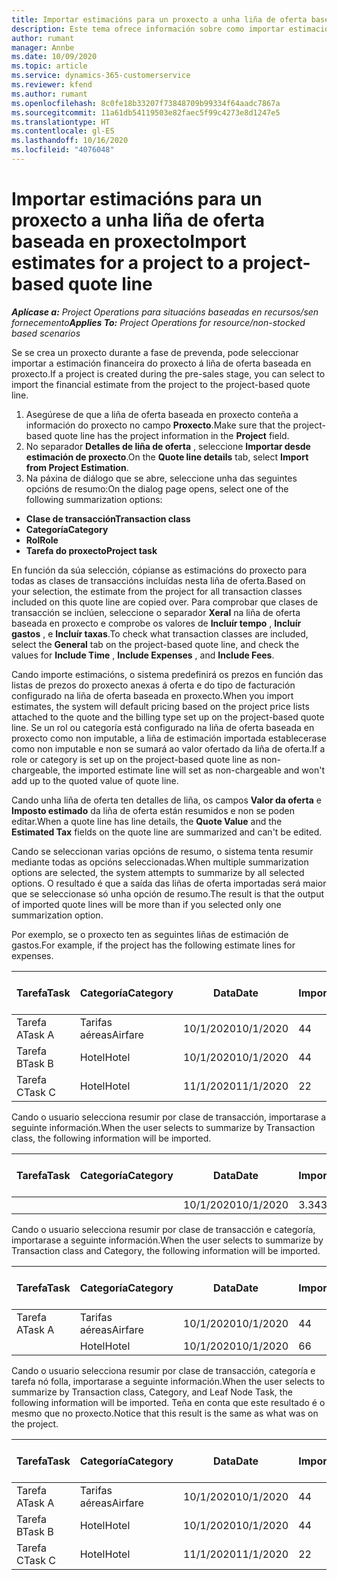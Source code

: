 ```yaml
---
title: Importar estimacións para un proxecto a unha liña de oferta baseada en proxecto
description: Este tema ofrece información sobre como importar estimacións dun proxecto a unha liña de oferta.
author: rumant
manager: Annbe
ms.date: 10/09/2020
ms.topic: article
ms.service: dynamics-365-customerservice
ms.reviewer: kfend
ms.author: rumant
ms.openlocfilehash: 8c0fe18b33207f73848709b99334f64aadc7867a
ms.sourcegitcommit: 11a61db54119503e82faec5f99c4273e8d1247e5
ms.translationtype: HT
ms.contentlocale: gl-ES
ms.lasthandoff: 10/16/2020
ms.locfileid: "4076048"
---
```

# <a name="import-estimates-for-a-project-to-a-project-based-quote-line"></a><span data-ttu-id="2f566-103">Importar estimacións para un proxecto a unha liña de oferta baseada en proxecto</span><span class="sxs-lookup"><span data-stu-id="2f566-103">Import estimates for a project to a project-based quote line</span></span>

<span data-ttu-id="2f566-104">_**Aplícase a:** Project Operations para situacións baseadas en recursos/sen fornecemento_</span><span class="sxs-lookup"><span data-stu-id="2f566-104">_**Applies To:** Project Operations for resource/non-stocked based scenarios_</span></span>


<span data-ttu-id="2f566-105">Se se crea un proxecto durante a fase de prevenda, pode seleccionar importar a estimación financeira do proxecto á liña de oferta baseada en proxecto.</span><span class="sxs-lookup"><span data-stu-id="2f566-105">If a project is created during the pre-sales stage, you can select to import the financial estimate from the project to the project-based quote line.</span></span>

1. <span data-ttu-id="2f566-106">Asegúrese de que a liña de oferta baseada en proxecto conteña a información do proxecto no campo **Proxecto**.</span><span class="sxs-lookup"><span data-stu-id="2f566-106">Make sure that the project-based quote line has the project information in the **Project** field.</span></span>
2. <span data-ttu-id="2f566-107">No separador **Detalles de liña de oferta** , seleccione **Importar desde estimación de proxecto**.</span><span class="sxs-lookup"><span data-stu-id="2f566-107">On the **Quote line details** tab, select **Import from Project Estimation**.</span></span>
3. <span data-ttu-id="2f566-108">Na páxina de diálogo que se abre, seleccione unha das seguintes opcións de resumo:</span><span class="sxs-lookup"><span data-stu-id="2f566-108">On the dialog page opens, select one of the following summarization options:</span></span>

  - <span data-ttu-id="2f566-109">**Clase de transacción**</span><span class="sxs-lookup"><span data-stu-id="2f566-109">**Transaction class**</span></span>
  - <span data-ttu-id="2f566-110">**Categoría**</span><span class="sxs-lookup"><span data-stu-id="2f566-110">**Category**</span></span>
  - <span data-ttu-id="2f566-111">**Rol**</span><span class="sxs-lookup"><span data-stu-id="2f566-111">**Role**</span></span> 
  - <span data-ttu-id="2f566-112">**Tarefa do proxecto**</span><span class="sxs-lookup"><span data-stu-id="2f566-112">**Project task**</span></span>

<span data-ttu-id="2f566-113">En función da súa selección, cópianse as estimacións do proxecto para todas as clases de transaccións incluídas nesta liña de oferta.</span><span class="sxs-lookup"><span data-stu-id="2f566-113">Based on your selection, the estimate from the project for all transaction classes included on this quote line are copied over.</span></span> <span data-ttu-id="2f566-114">Para comprobar que clases de transacción se inclúen, seleccione o separador **Xeral** na liña de oferta baseada en proxecto e comprobe os valores de **Incluír tempo** , **Incluír gastos** , e **Incluír taxas**.</span><span class="sxs-lookup"><span data-stu-id="2f566-114">To check what transaction classes are included, select the **General** tab on the project-based quote line, and check the values for **Include Time** , **Include Expenses** , and **Include Fees**.</span></span>

<span data-ttu-id="2f566-115">Cando importe estimacións, o sistema predefinirá os prezos en función das listas de prezos do proxecto anexas á oferta e do tipo de facturación configurado na liña de oferta baseada en proxecto.</span><span class="sxs-lookup"><span data-stu-id="2f566-115">When you import estimates, the system will default pricing based on the project price lists attached to the quote and the billing type set up on the project-based quote line.</span></span> <span data-ttu-id="2f566-116">Se un rol ou categoría está configurado na liña de oferta baseada en proxecto como non imputable, a liña de estimación importada establecerase como non imputable e non se sumará ao valor ofertado da liña de oferta.</span><span class="sxs-lookup"><span data-stu-id="2f566-116">If a role or category is set up on the project-based quote line as non-chargeable, the imported estimate line will set as non-chargeable and won't add up to the quoted value of quote line.</span></span>

<span data-ttu-id="2f566-117">Cando unha liña de oferta ten detalles de liña, os campos **Valor da oferta** e **Imposto estimado** da liña de oferta están resumidos e non se poden editar.</span><span class="sxs-lookup"><span data-stu-id="2f566-117">When a quote line has line details, the **Quote Value** and the **Estimated Tax** fields on the quote line are summarized and can't be edited.</span></span>

<span data-ttu-id="2f566-118">Cando se seleccionan varias opcións de resumo, o sistema tenta resumir mediante todas as opcións seleccionadas.</span><span class="sxs-lookup"><span data-stu-id="2f566-118">When multiple summarization options are selected, the system attempts to summarize by all selected options.</span></span> <span data-ttu-id="2f566-119">O resultado é que a saída das liñas de oferta importadas será maior que se seleccionase só unha opción de resumo.</span><span class="sxs-lookup"><span data-stu-id="2f566-119">The result is that the output of imported quote lines will be more than if you selected only one summarization option.</span></span>

<span data-ttu-id="2f566-120">Por exemplo, se o proxecto ten as seguintes liñas de estimación de gastos.</span><span class="sxs-lookup"><span data-stu-id="2f566-120">For example, if the project has the following estimate lines for expenses.</span></span>

| <span data-ttu-id="2f566-121">Tarefa</span><span class="sxs-lookup"><span data-stu-id="2f566-121">Task</span></span> | <span data-ttu-id="2f566-122">Categoría</span><span class="sxs-lookup"><span data-stu-id="2f566-122">Category</span></span> | <span data-ttu-id="2f566-123">Data</span><span class="sxs-lookup"><span data-stu-id="2f566-123">Date</span></span> | <span data-ttu-id="2f566-124">Importe</span><span class="sxs-lookup"><span data-stu-id="2f566-124">Quantity</span></span> | <span data-ttu-id="2f566-125">Prezo por unidade</span><span class="sxs-lookup"><span data-stu-id="2f566-125">Unit price</span></span> | <span data-ttu-id="2f566-126">Importe </span><span class="sxs-lookup"><span data-stu-id="2f566-126">Amount</span></span> |
| --- | --- | --- | --- | --- | --- |
| <span data-ttu-id="2f566-127">Tarefa A</span><span class="sxs-lookup"><span data-stu-id="2f566-127">Task A</span></span> | <span data-ttu-id="2f566-128">Tarifas aéreas</span><span class="sxs-lookup"><span data-stu-id="2f566-128">Airfare</span></span> | <span data-ttu-id="2f566-129">10/1/2020</span><span class="sxs-lookup"><span data-stu-id="2f566-129">10/1/2020</span></span> | <span data-ttu-id="2f566-130">4</span><span class="sxs-lookup"><span data-stu-id="2f566-130">4</span></span> | <span data-ttu-id="2f566-131">400</span><span class="sxs-lookup"><span data-stu-id="2f566-131">400</span></span> | <span data-ttu-id="2f566-132">1600</span><span class="sxs-lookup"><span data-stu-id="2f566-132">1600</span></span> |
| <span data-ttu-id="2f566-133">Tarefa B</span><span class="sxs-lookup"><span data-stu-id="2f566-133">Task B</span></span> | <span data-ttu-id="2f566-134">Hotel</span><span class="sxs-lookup"><span data-stu-id="2f566-134">Hotel</span></span> | <span data-ttu-id="2f566-135">10/1/2020</span><span class="sxs-lookup"><span data-stu-id="2f566-135">10/1/2020</span></span> | <span data-ttu-id="2f566-136">4</span><span class="sxs-lookup"><span data-stu-id="2f566-136">4</span></span> | <span data-ttu-id="2f566-137">200</span><span class="sxs-lookup"><span data-stu-id="2f566-137">200</span></span> | <span data-ttu-id="2f566-138">800</span><span class="sxs-lookup"><span data-stu-id="2f566-138">800</span></span> |
| <span data-ttu-id="2f566-139">Tarefa C</span><span class="sxs-lookup"><span data-stu-id="2f566-139">Task C</span></span> | <span data-ttu-id="2f566-140">Hotel</span><span class="sxs-lookup"><span data-stu-id="2f566-140">Hotel</span></span> | <span data-ttu-id="2f566-141">11/1/2020</span><span class="sxs-lookup"><span data-stu-id="2f566-141">11/1/2020</span></span> | <span data-ttu-id="2f566-142">2</span><span class="sxs-lookup"><span data-stu-id="2f566-142">2</span></span> | <span data-ttu-id="2f566-143">200</span><span class="sxs-lookup"><span data-stu-id="2f566-143">200</span></span> | <span data-ttu-id="2f566-144">400</span><span class="sxs-lookup"><span data-stu-id="2f566-144">400</span></span> |

<span data-ttu-id="2f566-145">Cando o usuario selecciona resumir por clase de transacción, importarase a seguinte información.</span><span class="sxs-lookup"><span data-stu-id="2f566-145">When the user selects to summarize by Transaction class, the following information will be imported.</span></span>

| <span data-ttu-id="2f566-146">Tarefa</span><span class="sxs-lookup"><span data-stu-id="2f566-146">Task</span></span> | <span data-ttu-id="2f566-147">Categoría</span><span class="sxs-lookup"><span data-stu-id="2f566-147">Category</span></span> | <span data-ttu-id="2f566-148">Data</span><span class="sxs-lookup"><span data-stu-id="2f566-148">Date</span></span> | <span data-ttu-id="2f566-149">Importe</span><span class="sxs-lookup"><span data-stu-id="2f566-149">Quantity</span></span> | <span data-ttu-id="2f566-150">Prezo por unidade</span><span class="sxs-lookup"><span data-stu-id="2f566-150">Unit price</span></span> | <span data-ttu-id="2f566-151">Importe </span><span class="sxs-lookup"><span data-stu-id="2f566-151">Amount</span></span> |
| --- | --- | --- | --- | --- | --- |
| | | <span data-ttu-id="2f566-152">10/1/2020</span><span class="sxs-lookup"><span data-stu-id="2f566-152">10/1/2020</span></span> | <span data-ttu-id="2f566-153">3.34</span><span class="sxs-lookup"><span data-stu-id="2f566-153">3.34</span></span> | <span data-ttu-id="2f566-154">840</span><span class="sxs-lookup"><span data-stu-id="2f566-154">840</span></span> | <span data-ttu-id="2f566-155">2800</span><span class="sxs-lookup"><span data-stu-id="2f566-155">2800</span></span> |

<span data-ttu-id="2f566-156">Cando o usuario selecciona resumir por clase de transacción e categoría, importarase a seguinte información.</span><span class="sxs-lookup"><span data-stu-id="2f566-156">When the user selects to summarize by Transaction class and Category, the following information will be imported.</span></span>

| <span data-ttu-id="2f566-157">Tarefa</span><span class="sxs-lookup"><span data-stu-id="2f566-157">Task</span></span> | <span data-ttu-id="2f566-158">Categoría</span><span class="sxs-lookup"><span data-stu-id="2f566-158">Category</span></span> | <span data-ttu-id="2f566-159">Data</span><span class="sxs-lookup"><span data-stu-id="2f566-159">Date</span></span> | <span data-ttu-id="2f566-160">Importe</span><span class="sxs-lookup"><span data-stu-id="2f566-160">Quantity</span></span> | <span data-ttu-id="2f566-161">Prezo por unidade</span><span class="sxs-lookup"><span data-stu-id="2f566-161">Unit price</span></span> | <span data-ttu-id="2f566-162">Importe </span><span class="sxs-lookup"><span data-stu-id="2f566-162">Amount</span></span> |
| --- | --- | --- | --- | --- | --- |
| <span data-ttu-id="2f566-163">Tarefa A</span><span class="sxs-lookup"><span data-stu-id="2f566-163">Task A</span></span> | <span data-ttu-id="2f566-164">Tarifas aéreas</span><span class="sxs-lookup"><span data-stu-id="2f566-164">Airfare</span></span> | <span data-ttu-id="2f566-165">10/1/2020</span><span class="sxs-lookup"><span data-stu-id="2f566-165">10/1/2020</span></span> | <span data-ttu-id="2f566-166">4</span><span class="sxs-lookup"><span data-stu-id="2f566-166">4</span></span> | <span data-ttu-id="2f566-167">400</span><span class="sxs-lookup"><span data-stu-id="2f566-167">400</span></span> | <span data-ttu-id="2f566-168">1600</span><span class="sxs-lookup"><span data-stu-id="2f566-168">1600</span></span> |
| | <span data-ttu-id="2f566-169">Hotel</span><span class="sxs-lookup"><span data-stu-id="2f566-169">Hotel</span></span> | <span data-ttu-id="2f566-170">10/1/2020</span><span class="sxs-lookup"><span data-stu-id="2f566-170">10/1/2020</span></span> | <span data-ttu-id="2f566-171">6</span><span class="sxs-lookup"><span data-stu-id="2f566-171">6</span></span> | <span data-ttu-id="2f566-172">200</span><span class="sxs-lookup"><span data-stu-id="2f566-172">200</span></span> | <span data-ttu-id="2f566-173">1200</span><span class="sxs-lookup"><span data-stu-id="2f566-173">1200</span></span> |

<span data-ttu-id="2f566-174">Cando o usuario selecciona resumir por clase de transacción, categoría e tarefa nó folla, importarase a seguinte información.</span><span class="sxs-lookup"><span data-stu-id="2f566-174">When the user selects to summarize by Transaction class, Category, and Leaf Node Task, the following information will be imported.</span></span> <span data-ttu-id="2f566-175">Teña en conta que este resultado é o mesmo que no proxecto.</span><span class="sxs-lookup"><span data-stu-id="2f566-175">Notice that this result is the same as what was on the project.</span></span>

| <span data-ttu-id="2f566-176">Tarefa</span><span class="sxs-lookup"><span data-stu-id="2f566-176">Task</span></span> | <span data-ttu-id="2f566-177">Categoría</span><span class="sxs-lookup"><span data-stu-id="2f566-177">Category</span></span> | <span data-ttu-id="2f566-178">Data</span><span class="sxs-lookup"><span data-stu-id="2f566-178">Date</span></span> | <span data-ttu-id="2f566-179">Importe</span><span class="sxs-lookup"><span data-stu-id="2f566-179">Quantity</span></span> | <span data-ttu-id="2f566-180">Prezo por unidade</span><span class="sxs-lookup"><span data-stu-id="2f566-180">Unit price</span></span> | <span data-ttu-id="2f566-181">Importe </span><span class="sxs-lookup"><span data-stu-id="2f566-181">Amount</span></span> |
| --- | --- | --- | --- | --- | --- |
| <span data-ttu-id="2f566-182">Tarefa A</span><span class="sxs-lookup"><span data-stu-id="2f566-182">Task A</span></span> | <span data-ttu-id="2f566-183">Tarifas aéreas</span><span class="sxs-lookup"><span data-stu-id="2f566-183">Airfare</span></span> | <span data-ttu-id="2f566-184">10/1/2020</span><span class="sxs-lookup"><span data-stu-id="2f566-184">10/1/2020</span></span> | <span data-ttu-id="2f566-185">4</span><span class="sxs-lookup"><span data-stu-id="2f566-185">4</span></span> | <span data-ttu-id="2f566-186">400</span><span class="sxs-lookup"><span data-stu-id="2f566-186">400</span></span> | <span data-ttu-id="2f566-187">1600</span><span class="sxs-lookup"><span data-stu-id="2f566-187">1600</span></span> |
| <span data-ttu-id="2f566-188">Tarefa B</span><span class="sxs-lookup"><span data-stu-id="2f566-188">Task B</span></span> | <span data-ttu-id="2f566-189">Hotel</span><span class="sxs-lookup"><span data-stu-id="2f566-189">Hotel</span></span> | <span data-ttu-id="2f566-190">10/1/2020</span><span class="sxs-lookup"><span data-stu-id="2f566-190">10/1/2020</span></span> | <span data-ttu-id="2f566-191">4</span><span class="sxs-lookup"><span data-stu-id="2f566-191">4</span></span> | <span data-ttu-id="2f566-192">200</span><span class="sxs-lookup"><span data-stu-id="2f566-192">200</span></span> | <span data-ttu-id="2f566-193">800</span><span class="sxs-lookup"><span data-stu-id="2f566-193">800</span></span> |
| <span data-ttu-id="2f566-194">Tarefa C</span><span class="sxs-lookup"><span data-stu-id="2f566-194">Task C</span></span> | <span data-ttu-id="2f566-195">Hotel</span><span class="sxs-lookup"><span data-stu-id="2f566-195">Hotel</span></span> | <span data-ttu-id="2f566-196">11/1/2020</span><span class="sxs-lookup"><span data-stu-id="2f566-196">11/1/2020</span></span> | <span data-ttu-id="2f566-197">2</span><span class="sxs-lookup"><span data-stu-id="2f566-197">2</span></span> | <span data-ttu-id="2f566-198">200</span><span class="sxs-lookup"><span data-stu-id="2f566-198">200</span></span> | <span data-ttu-id="2f566-199">400</span><span class="sxs-lookup"><span data-stu-id="2f566-199">400</span></span> |
